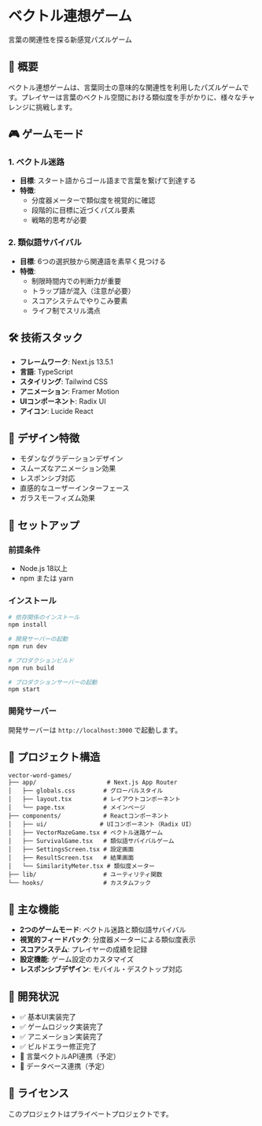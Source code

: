 # ベクトル連想ゲーム

言葉の関連性を探る新感覚パズルゲーム

## 📖 概要

ベクトル連想ゲームは、言葉同士の意味的な関連性を利用したパズルゲームです。プレイヤーは言葉のベクトル空間における類似度を手がかりに、様々なチャレンジに挑戦します。

## 🎮 ゲームモード

### 1. ベクトル迷路
- **目標**: スタート語からゴール語まで言葉を繋げて到達する
- **特徴**: 
  - 分度器メーターで類似度を視覚的に確認
  - 段階的に目標に近づくパズル要素
  - 戦略的思考が必要

### 2. 類似語サバイバル
- **目標**: 6つの選択肢から関連語を素早く見つける
- **特徴**:
  - 制限時間内での判断力が重要
  - トラップ語が混入（注意が必要）
  - スコアシステムでやりこみ要素
  - ライフ制でスリル満点

## 🛠️ 技術スタック

- **フレームワーク**: Next.js 13.5.1
- **言語**: TypeScript
- **スタイリング**: Tailwind CSS
- **アニメーション**: Framer Motion
- **UIコンポーネント**: Radix UI
- **アイコン**: Lucide React

## 🎨 デザイン特徴

- モダンなグラデーションデザイン
- スムーズなアニメーション効果
- レスポンシブ対応
- 直感的なユーザーインターフェース
- ガラスモーフィズム効果

## 🚀 セットアップ

### 前提条件
- Node.js 18以上
- npm または yarn

### インストール

```bash
# 依存関係のインストール
npm install

# 開発サーバーの起動
npm run dev

# プロダクションビルド
npm run build

# プロダクションサーバーの起動
npm start
```

### 開発サーバー
開発サーバーは `http://localhost:3000` で起動します。

## 📁 プロジェクト構造

```
vector-word-games/
├── app/                    # Next.js App Router
│   ├── globals.css        # グローバルスタイル
│   ├── layout.tsx         # レイアウトコンポーネント
│   └── page.tsx           # メインページ
├── components/            # Reactコンポーネント
│   ├── ui/               # UIコンポーネント（Radix UI）
│   ├── VectorMazeGame.tsx # ベクトル迷路ゲーム
│   ├── SurvivalGame.tsx   # 類似語サバイバルゲーム
│   ├── SettingsScreen.tsx # 設定画面
│   ├── ResultScreen.tsx   # 結果画面
│   └── SimilarityMeter.tsx # 類似度メーター
├── lib/                   # ユーティリティ関数
└── hooks/                 # カスタムフック
```

## 🎯 主な機能

- **2つのゲームモード**: ベクトル迷路と類似語サバイバル
- **視覚的フィードバック**: 分度器メーターによる類似度表示
- **スコアシステム**: プレイヤーの成績を記録
- **設定機能**: ゲーム設定のカスタマイズ
- **レスポンシブデザイン**: モバイル・デスクトップ対応

## 🔧 開発状況

- ✅ 基本UI実装完了
- ✅ ゲームロジック実装完了
- ✅ アニメーション実装完了
- ✅ ビルドエラー修正完了
- 🚧 言葉ベクトルAPI連携（予定）
- 🚧 データベース連携（予定）

## 📝 ライセンス

このプロジェクトはプライベートプロジェクトです。
